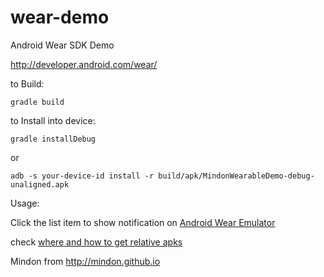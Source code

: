 wear-demo
=========

Android Wear SDK Demo


<http://developer.android.com/wear/>


to Build:


	gradle build



to Install into device:


	gradle installDebug


or

	adb -s your-device-id install -r build/apk/MindonWearableDemo-debug-unaligned.apk


Usage:


Click the list item to show notification on [Android Wear Emulator](http://www.google.com/cse?cx=partner-pub-6997921015773263:4467526896&ie=UTF-8&q=android%20wear%20preview#gsc.tab=0&gsc.q=android%20wear%20preview&gsc.page=1)


check [where and how to get relative apks](http://mindon.github.io/blog/2014/03/20/android-wearable-sdk/)


Mindon from <http://mindon.github.io>
